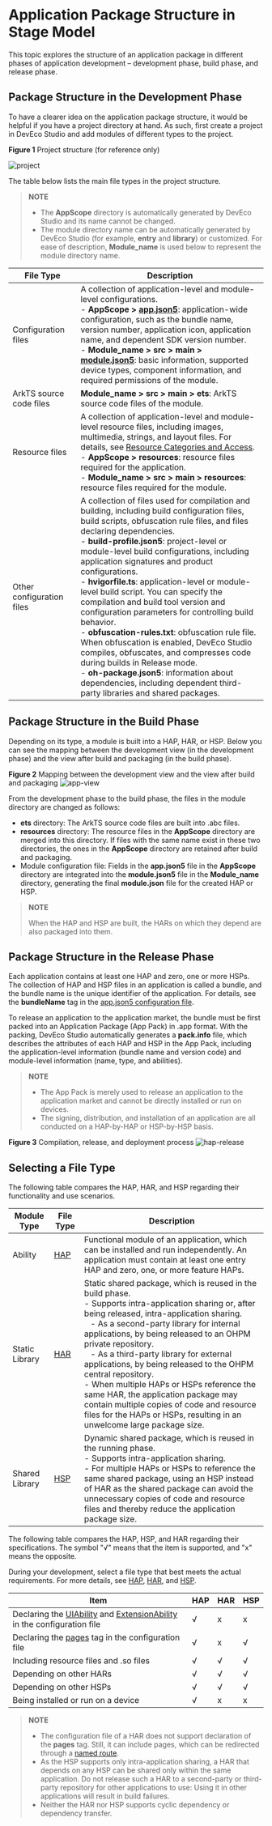 # Application Package Structure in Stage Model

This topic explores the structure of an application package in different phases of application development – development phase, build phase, and release phase.

## Package Structure in the Development Phase
To have a clearer idea on the application package structure, it would be helpful if you have a project directory at hand. As such, first create a project in DevEco Studio and add modules of different types to the project.

**Figure 1** Project structure (for reference only)

![project](figures/project.png)

The table below lists the main file types in the project structure.

> **NOTE**
> 
> - The **AppScope** directory is automatically generated by DevEco Studio and its name cannot be changed. 
> - The module directory name can be automatically generated by DevEco Studio (for example, **entry** and **library**) or customized. For ease of description, **Module_name** is used below to represent the module directory name.


| File Type | Description |
| -------- | -------- |
| Configuration files | A collection of application-level and module-level configurations.<br> - **AppScope &gt; [app.json5](app-configuration-file.md)**: application-wide configuration, such as the bundle name, version number, application icon, application name, and dependent SDK version number.<br> - **Module_name &gt; src &gt; main &gt; [module.json5](module-configuration-file.md)**: basic information, supported device types, component information, and required permissions of the module. |
| ArkTS source code files | **Module_name &gt; src &gt; main &gt; ets**: ArkTS source code files of the module.|
| Resource files | A collection of application-level and module-level resource files, including images, multimedia, strings, and layout files. For details, see [Resource Categories and Access](resource-categories-and-access.md).<br> - **AppScope &gt; resources**: resource files required for the application.<br> - **Module_name &gt; src &gt; main &gt; resources**: resource files required for the module.|
| Other configuration files | A collection of files used for compilation and building, including build configuration files, build scripts, obfuscation rule files, and files declaring dependencies.<br> - **build-profile.json5**: project-level or module-level build configurations, including application signatures and product configurations.<br> - **hvigorfile.ts**: application-level or module-level build script. You can specify the compilation and build tool version and configuration parameters for controlling build behavior.<br> - **obfuscation-rules.txt**: obfuscation rule file. When obfuscation is enabled, DevEco Studio compiles, obfuscates, and compresses code during builds in Release mode.<br> - **oh-package.json5**: information about dependencies, including dependent third-party libraries and shared packages. |


## Package Structure in the Build Phase
Depending on its type, a module is built into a HAP, HAR, or HSP. Below you can see the mapping between the development view (in the development phase) and the view after build and packaging (in the build phase).

**Figure 2** Mapping between the development view and the view after build and packaging 
![app-view](figures/app-view.png)

From the development phase to the build phase, the files in the module directory are changed as follows:
- **ets** directory: The ArkTS source code files are built into .abc files.
- **resources** directory: The resource files in the **AppScope** directory are merged into this directory. If files with the same name exist in these two directories, the ones in the **AppScope** directory are retained after build and packaging.
- Module configuration file: Fields in the **app.json5** file in the **AppScope** directory are integrated into the **module.json5** file in the **Module_name** directory, generating the final **module.json** file for the created HAP or HSP.

> **NOTE**
> 
> When the HAP and HSP are built, the HARs on which they depend are also packaged into them.

## Package Structure in the Release Phase

Each application contains at least one HAP and zero, one or more HSPs. The collection of HAP and HSP files in an application is called a bundle, and the bundle name is the unique identifier of the application. For details, see the **bundleName** tag in the [app.json5 configuration file](app-configuration-file.md).

To release an application to the application market, the bundle must be first packed into an Application Package (App Pack) in .app format. With the packing, DevEco Studio automatically generates a **pack.info** file, which describes the attributes of each HAP and HSP in the App Pack, including the application-level information (bundle name and version code) and module-level information (name, type, and abilities).

> **NOTE**
> 
> - The App Pack is merely used to release an application to the application market and cannot be directly installed or run on devices.
> - The signing, distribution, and installation of an application are all conducted on a HAP-by-HAP or HSP-by-HSP basis.

**Figure 3** Compilation, release, and deployment process
![hap-release](figures/hap-release.png)

## Selecting a File Type

The following table compares the HAP, HAR, and HSP regarding their functionality and use scenarios.

| Module Type | File Type | Description |
| -------- | -------- | -------- |
| Ability | [HAP](hap-package.md)| Functional module of an application, which can be installed and run independently. An application must contain at least one entry HAP and zero, one, or more feature HAPs.|
| Static Library | [HAR](har-package.md) | Static shared package, which is reused in the build phase.<br> - Supports intra-application sharing or, after being released, intra-application sharing.<br> &ensp; - As a second-party library for internal applications, by being released to an OHPM private repository.<br> &ensp; - As a third-party library for external applications, by being released to the OHPM central repository.<br> - When multiple HAPs or HSPs reference the same HAR, the application package may contain multiple copies of code and resource files for the HAPs or HSPs, resulting in an unwelcome large package size. |
| Shared Library | [HSP](in-app-hsp.md)| Dynamic shared package, which is reused in the running phase.<br> - Supports intra-application sharing.<br> - For multiple HAPs or HSPs to reference the same shared package, using an HSP instead of HAR as the shared package can avoid the unnecessary copies of code and resource files and thereby reduce the application package size. |

The following table compares the HAP, HSP, and HAR regarding their specifications. The symbol "√" means that the item is supported, and "x" means the opposite. 

During your development, select a file type that best meets the actual requirements. For more details, see [HAP](hap-package.md), [HAR](har-package.md), and [HSP](in-app-hsp.md).

| Item| HAP | HAR | HSP |
| -------- | ---------- |----------- |----------- |
| Declaring the [UIAbility](../application-models/uiability-overview.md) and [ExtensionAbility](../application-models/extensionability-overview.md) in the configuration file |  √  |  x  |  x  |
| Declaring the [pages](./module-configuration-file.md#pages) tag in the configuration file| √  |x |√ |
| Including resource files and .so files | √  |√ |√|
| Depending on other HARs | √ |√  |√  |
| Depending on other HSPs | √ |√  |√  |
| Being installed or run on a device | √ |x |x |

> **NOTE**
> 
> - The configuration file of a HAR does not support declaration of the **pages** tag. Still, it can include pages, which can be redirected through a [named route](../ui/arkts-routing.md#named-route).
> - As the HSP supports only intra-application sharing, a HAR that depends on any HSP can be shared only within the same application. Do not release such a HAR to a second-party or third-party repository for other applications to use: Using it in other applications will result in build failures.
> - Neither the HAR nor HSP supports cyclic dependency or dependency transfer.
